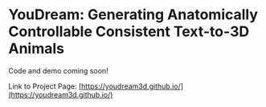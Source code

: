 # YouDream: Generating Anatomically Controllable Consistent Text-to-3D Animals

Code and demo coming soon!

Link to Project Page: [https://youdream3d.github.io/](https://youdream3d.github.io/)
